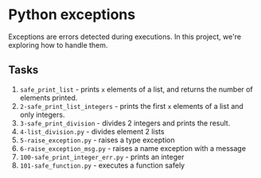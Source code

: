 # Python exceptions
Exceptions are errors detected during executions. In this project, we're exploring how to handle them.

## Tasks
1. `safe_print_list` - prints `x` elements of a list, and returns the number of elements printed.
2. `2-safe_print_list_integers` - prints the first `x` elements of a list and only integers.
3. `3-safe_print_division` - divides 2 integers and prints the result.
4. `4-list_division.py` - divides element 2 lists
5. `5-raise_exception.py` - raises a type exception
6. `6-raise_exception_msg.py` - raises a name exception with a message
7. `100-safe_print_integer_err.py` - prints an integer
8. `101-safe_function.py` - executes a function safely

